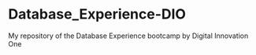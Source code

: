 # Database_Experience-DIO
My repository of the Database Experience bootcamp by Digital Innovation One 
